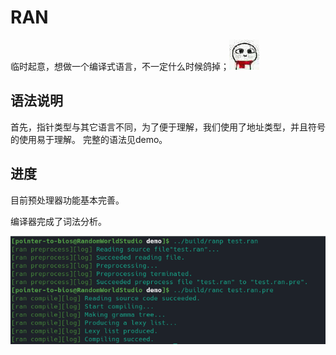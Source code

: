 # RAN

临时起意，想做一个编译式语言，不一定什么时候鸽掉；![.](sources/0.gif)

## 语法说明

首先，指针类型与其它语言不同，为了便于理解，我们使用了地址类型，并且符号的使用易于理解。
完整的语法见demo。

## 进度

目前预处理器功能基本完善。

编译器完成了词法分析。

![运行效果图](sources/effect.png)
